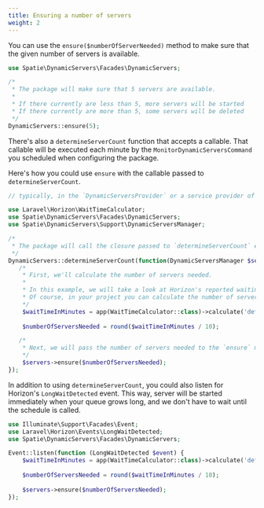```yaml
---
title: Ensuring a number of servers
weight: 2
---
```


You can use the `ensure($numberOfServerNeeded)` method to make sure that the given number of servers is available.

```php
use Spatie\DynamicServers\Facades\DynamicServers;

/*
 * The package will make sure that 5 servers are available.
 * 
 * If there currently are less than 5, more servers will be started
 * If there currently are more than 5, some servers will be deleted
 */
DynamicServers::ensure(5);
```

There's also a  `determineServerCount` function that accepts a callable. That callable will be executed each minute by the `MonitorDynamicServersCommand` you scheduled when configuring the package.

Here's how you could use `ensure` with the callable passed to `determineServerCount`.

```php
// typically, in the `DynamicServersProvider` or a service provider of your own

use Laravel\Horizon\WaitTimeCalculator;
use Spatie\DynamicServers\Facades\DynamicServers;
use Spatie\DynamicServers\Support\DynamicServersManager;

/*
 * The package will call the closure passed to `determineServerCount` every minute
 */
DynamicServers::determineServerCount(function(DynamicServersManager $servers) {
   /*
    * First, we'll calculate the number of servers needed. 
    * 
    * In this example, we will take a look at Horizon's reported waiting time.
    * Of course, in your project you can calculate the number of servers needed however you want.    
    */
    $waitTimeInMinutes = app(WaitTimeCalculator::class)->calculate('default');
    
    $numberOfServersNeeded = round($waitTimeInMinutes / 10);

   /*
    * Next, we will pass the number of servers needed to the `ensure` method.
    */
    $servers->ensure($numberOfServersNeeded);
});
```

In addition to using `determineServerCount`, you could also listen for  Horizon's `LongWaitDetected` event. This way, server will be started immediately when your queue grows long, and we don't have to wait until the schedule is called.

```php
use Illuminate\Support\Facades\Event;
use Laravel\Horizon\Events\LongWaitDetected;
use Spatie\DynamicServers\Facades\DynamicServers;

Event::listen(function (LongWaitDetected $event) {
    $waitTimeInMinutes = app(WaitTimeCalculator::class)->calculate('default');
    
    $numberOfServersNeeded = round($waitTimeInMinutes / 10);
    
    $servers->ensure($numberOfServersNeeded);
});
```
